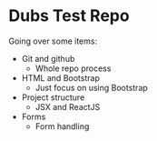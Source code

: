 # Dubs Test Repo

Going over some items:

* Git and github
    * Whole repo process
* HTML and Bootstrap
    * Just focus on using Bootstrap
* Project structure
    * JSX and ReactJS
* Forms
    * Form handling
